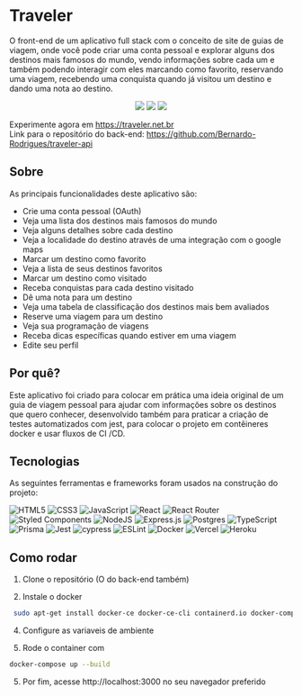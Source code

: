 # Traveler

O front-end de um aplicativo full stack com o conceito de site de guias de viagem, onde você pode criar uma conta pessoal e explorar alguns dos destinos mais famosos do mundo, vendo informações sobre cada um e também podendo interagir com eles marcando como favorito, reservando uma viagem, recebendo uma conquista quando já visitou um destino e dando uma nota ao destino.

<div align='center'>
  <img  src='https://hjjvsmpqvznxkydtrqzo.supabase.co/storage/v1/object/public/assets/Readme1.png' />
  <img  src='https://hjjvsmpqvznxkydtrqzo.supabase.co/storage/v1/object/public/assets/Readme2.png' />
  <img  src='https://hjjvsmpqvznxkydtrqzo.supabase.co/storage/v1/object/public/assets/Readme3.png' />
</div>

Experimente agora em https://traveler.net.br
<br/>
Link para o repositório do back-end: https://github.com/Bernardo-Rodrigues/traveler-api

## Sobre

As principais funcionalidades deste aplicativo são:

- Crie uma conta pessoal (OAuth)
- Veja uma lista dos destinos mais famosos do mundo
- Veja alguns detalhes sobre cada destino
- Veja a localidade do destino através de uma integração com o google maps
- Marcar um destino como favorito
- Veja a lista de seus destinos favoritos
- Marcar um destino como visitado
- Receba conquistas para cada destino visitado
- Dê uma nota para um destino
- Veja uma tabela de classificação dos destinos mais bem avaliados
- Reserve uma viagem para um destino
- Veja sua programação de viagens
- Receba dicas específicas quando estiver em uma viagem
- Edite seu perfil

## Por quê?

Este aplicativo foi criado para colocar em prática uma ideia original de um guia de viagem pessoal para ajudar com informações sobre os destinos que quero conhecer, desenvolvido também para praticar a criação de testes automatizados com jest, para colocar o projeto em contêineres docker e usar fluxos de CI /CD.

## Tecnologias

As seguintes ferramentas e frameworks foram usados na construção do projeto:<br>

  ![HTML5](https://img.shields.io/badge/html5-%23E34F26.svg?style=for-the-badge&logo=html5&logoColor=white)
  ![CSS3](https://img.shields.io/badge/css3-%231572B6.svg?style=for-the-badge&logo=css3&logoColor=white)
  ![JavaScript](https://img.shields.io/badge/javascript-%23323330.svg?style=for-the-badge&logo=javascript&logoColor=%23F7DF1E)
  ![React](https://img.shields.io/badge/react-%2320232a.svg?style=for-the-badge&logo=react&logoColor=%2361DAFB)
  ![React Router](https://img.shields.io/badge/React_Router-CA4245?style=for-the-badge&logo=react-router&logoColor=white)
  ![Styled Components](https://img.shields.io/badge/styled--components-DB7093?style=for-the-badge&logo=styled-components&logoColor=white)
  ![NodeJS](https://img.shields.io/badge/node.js-6DA55F?style=for-the-badge&logo=node.js&logoColor=white)
  ![Express.js](https://img.shields.io/badge/express.js-%23404d59.svg?style=for-the-badge&logo=express&logoColor=%2361DAFB)
  ![Postgres](https://img.shields.io/badge/postgres-%23316192.svg?style=for-the-badge&logo=postgresql&logoColor=white)
  ![TypeScript](https://img.shields.io/badge/typescript-%23007ACC.svg?style=for-the-badge&logo=typescript&logoColor=white)
  ![Prisma](https://img.shields.io/badge/Prisma-3982CE?style=for-the-badge&logo=Prisma&logoColor=white)
  ![Jest](https://img.shields.io/badge/-jest-%23C21325?style=for-the-badge&logo=jest&logoColor=white)
  ![cypress](https://img.shields.io/badge/-cypress-%23E5E5E5?style=for-the-badge&logo=cypress&logoColor=058a5e)
  ![ESLint](https://img.shields.io/badge/ESLint-4B3263?style=for-the-badge&logo=eslint&logoColor=white)
  ![Docker](https://img.shields.io/badge/docker-%230db7ed.svg?style=for-the-badge&logo=docker&logoColor=white)
  ![Vercel](https://img.shields.io/badge/vercel-%23000000.svg?style=for-the-badge&logo=vercel&logoColor=white)
  ![Heroku](https://img.shields.io/badge/heroku-%23430098.svg?style=for-the-badge&logo=heroku&logoColor=white)

## Como rodar

1. Clone o repositório (O do back-end também)

2. Instale o docker
```bash
 sudo apt-get install docker-ce docker-ce-cli containerd.io docker-compose-plugin

```

4. Configure as variaveis de ambiente

4. Rode o container com
```bash
docker-compose up --build
```

5. Por fim, acesse http://localhost:3000 no seu navegador preferido
